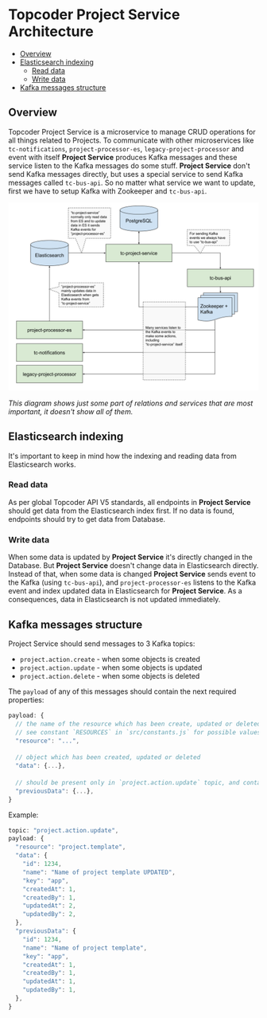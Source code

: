 # Topcoder Project Service Architecture

- [Overview](#overview)
- [Elasticsearch indexing](#elasticsearch-indexing)
  - [Read data](#read-data)
  - [Write data](#write-data)
- [Kafka messages structure](#kafka-messages-structure)

## Overview

Topcoder Project Service is a microservice to manage CRUD operations for all things related to Projects. To communicate with other microservices like `tc-notifications`, `project-processor-es`, `legacy-project-processor` and event with itself **Project Service** produces Kafka messages and these service listen to the Kafka messages do some stuff. **Project Service** don't send Kafka messages directly, but uses a special service to send Kafka messages called `tc-bus-api`. So no matter what service we want to update, first we have to setup Kafka with Zookeeper and `tc-bus-api`.

![diagram](./images/diagram.svg)

*This diagram shows just some part of relations and services that are most important, it doesn't show all of them.*

## Elasticsearch indexing

It's important to keep in mind how the indexing and reading data from Elasticsearch works.

### Read data

As per global Topcoder API V5 standards, all endpoints in **Project Service** should get data from the Elasticsearch index first. If no data is found, endpoints should try to get data from Database.

### Write data

When some data is updated by **Project Service** it's directly changed in the Database. But **Project Service** doesn't change data in Elasticsearch directly. Instead of that, when some data is changed **Project Service** sends event to the Kafka (using `tc-bus-api`), and `project-processor-es` listens to the Kafka event and index updated data in Elasticsearch for **Project Service**.
As a consequences, data in Elasticsearch is not updated immediately.

## Kafka messages structure

Project Service should send messages to 3 Kafka topics:
- `project.action.create` - when some objects is created
- `project.action.update` - when some objects is updated
- `project.action.delete` - when some objects is deleted

The `payload` of any of this messages should contain the next required properties:
```js
payload: {
  // the name of the resource which has been create, updated or deleted,
  // see constant `RESOURCES` in `src/constants.js` for possible values
  "resource": "...",

  // object which has been created, updated or deleted
  "data": {...},

  // should be present only in `project.action.update` topic, and contain the objects before update
  "previousData": {...},
}
```

Example:
```js
topic: "project.action.update",
payload: {
  "resource": "project.template",
  "data": {
    "id": 1234,
    "name": "Name of project template UPDATED",
    "key": "app",
    "createdAt": 1,
    "createdBy": 1,
    "updatedAt": 2,
    "updatedBy": 2,
  },
  "previousData": {
    "id": 1234,
    "name": "Name of project template",
    "key": "app",
    "createdAt": 1,
    "createdBy": 1,
    "updatedAt": 1,
    "updatedBy": 1,
  },
}
```
